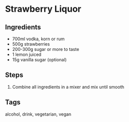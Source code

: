 # Strawberry Liquor

## Ingredients

* 700ml vodka, korn or rum
* 500g strawberries
* 200-300g sugar or more to taste
* 1 lemon juiced
* 15g vanilla sugar (optional)

## Steps

1. Combine all ingredients in a mixer and mix until smooth

## Tags
alcohol, drink, vegetarian, vegan
